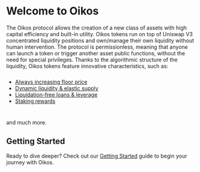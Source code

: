 # Welcome to Oikos

The Oikos protocol allows the creation of a new class of assets with high capital efficiency and built-in utility. Oikos tokens run on top of Uniswap V3 concentrated liquidity positions and own/manage their own liquidity without human intervention. The protocol is permissionless, meaning that anyone can launch a token or trigger another asset public functions, without the need for special privileges. Thanks to the algorithmic structure of the liquidity, Oikos tokens feature innovative characteristics, such as:

<br />

<div style="margin-top: -20px;">

* <a href="../concepts/imv" target="_blank">Always increasing floor price</a>
* <a href="#" target="_blank">Dynamic liquidity & elastic supply</a>
* <a href="#" target="_blank">Liquidation-free loans & leverage</a>
* <a href="#" target="_blank">Staking rewards</a>

</div>

<div style="margin-top: 40px;">

and much more.
</div>

## Getting Started

Ready to dive deeper? Check out our [Getting Started](/introduction/getting-started) guide to begin your journey with Oikos.